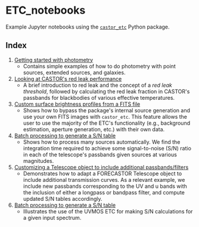 # ETC_notebooks

Example Jupyter notebooks using the
[`castor_etc`](https://github.com/CASTOR-telescope/ETC) Python package.

## Index

1. [Getting started with photometry](./getting_started_photometry.ipynb)
   - Contains simple examples of how to do photometry with point sources, extended
     sources, and galaxies.
2. [Looking at CASTOR's red leak performance](./redleak.ipynb)
   - A brief introduction to red leak and the concept of a _red leak threshold_, followed
     by calculating the red leak fraction in CASTOR's passbands for blackbodies of various
     effective temperatures.
3. [Custom surface brightness profiles from a FITS file](./custom_source.ipynb)
   - Shows how to bypass the package's internal source generation and use your own FITS
     images with `castor_etc`. This feature allows the user to use the majority of the
     ETC's functionality (e.g., background estimation, aperture generation, etc.) with
     their own data.
4. [Batch processing to generate a S/N table](./snr_table.ipynb)
   - Shows how to process many sources automatically. We find the integration time
     required to achieve some signal-to-noise (S/N) ratio in each of the telescope's
     passbands given sources at various magnitudes.
5. [Customizing a Telescope object to include additional passbands/filters](./passbands_with_filters.ipynb)
   - Demonstrates how to adapt a FORECASTOR Telescope object to include additional 
   transmission curves. As a relevant example, we include new passbands corresponding
   to the UV and u bands with the inclusion of either a longpass or bandpass filter,
   and compute updated S/N tables accordingly.
6. [Batch processing to generate a S/N table](./getting_started_uvmosSpectroscopy.ipynb)
   - Illustrates the use of the UVMOS ETC for making S/N calculations for a given
   input spectrum.
   
